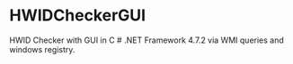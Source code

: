 # HWIDCheckerGUI
HWID Checker with GUI in C # .NET Framework 4.7.2 via WMI queries and windows registry.
